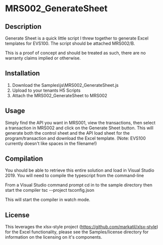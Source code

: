 # MRS002_GenerateSheet

## Description
Generate Sheet is a quick little script I threw together to generate Excel templates for EVS100.  The script should be attached MRS002/B.

This is a proof of concept and should be treated as such, there are no warranty claims implied or otherwise.

## Installation

  1. Download the Samples\js\MRS002_GenerateSheet.js
  2. Upload to your tenants H5 Scripts
  3. Attach the MRS002_GenerateSheet to MRS002

## Usage
Simply find the API you want in MRS001, view the transactions, then select a transaction in MRS002 and click on the Generate Sheet button.  This will generate both the control sheet and the API load sheet for the program/transaction and download the Excel template.
(Note: EVS100 currently doesn't like spaces in the filename!)

## Compilation
You should be able to retrieve this entire solution and load in Visual Studio 2019.  You will need to compile the typescript from the command-line

From a Visual Studio command prompt cd in to the sample directory then start the compiler
tsc --project tsconfig.json

This will start the compiler in watch mode.

## License
This leverages the xlsx-style project (https://github.com/markatil/xlsx-style) for the Excel functionality, please see the Samples/license directory for information on the licensing on it's components.
